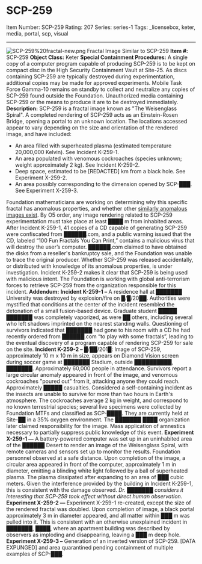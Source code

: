 # SCP-259
Item Number: SCP-259
Rating: 207
Series: series-1
Tags: _licensebox, keter, media, portal, scp, visual

---

![SCP-259%20fractal-new.png](https://scp-wiki.wdfiles.com/local--files/scp-259/SCP-259%20fractal-new.png)
Fractal Image Similar to SCP-259
**Item #:** SCP-259
**Object Class:** Keter
**Special Containment Procedures:** A single copy of a computer program capable of producing SCP-259 is to be kept on compact disc in the High Security Containment Vault at Site-25. As discs containing SCP-259 are typically destroyed during experimentation, additional copies may be made for approved experiments.
Mobile Task Force Gamma-10 remains on standby to collect and neutralize any copies of SCP-259 found outside the Foundation. Unauthorized media containing SCP-259 or the means to produce it are to be destroyed immediately.
**Description:** SCP-259 is a fractal image known as "The Weisenglass Spiral". A completed rendering of SCP-259 acts as an Einstein-Rosen Bridge, opening a portal to an unknown location. The locations accessed appear to vary depending on the size and orientation of the rendered image, and have included:
  * An area filled with superheated plasma (estimated temperature 20,000,000 Kelvin). See Incident K-259-1.
  * An area populated with venomous cockroaches (species unknown; weight approximately 2 kg). See Incident K-259-2.
  * Deep space, estimated to be [REDACTED] km from a black hole. See Experiment X-259-2.
  * An area possibly corresponding to the dimension opened by SCP-███. See Experiment X-259-3.

Foundation mathematicians are working on determining why this specific fractal has anomalous properties, and whether other [similarly anomalous images exist](/scp-508). By O5 order, any image rendering related to SCP-259 experimentation must take place at least ████ m from inhabited areas.
After Incident K-259-1, 41 copies of a CD capable of generating SCP-259 were confiscated from ██████.com, and a public warning issued that the CD, labeled “100 Fun Fractals You Can Print,” contains a malicious virus that will destroy the user’s computer. ██████.com claimed to have obtained the disks from a reseller's bankruptcy sale, and the Foundation was unable to trace the original producer. Whether SCP-259 was released accidentally, or distributed with knowledge of its anomalous properties, is under investigation.
Incident K-259-2 makes it clear that SCP-259 is being used with malicious intent. The Foundation is working with global anti-terrorism forces to retrieve SCP-259 from the organization responsible for this incident.
**Addendum:**
**Incident K-259-1 –** A residence hall at ███████ University was destroyed by explosion/fire on █/█/20██. Authorities were mystified that conditions at the center of the incident resembled the detonation of a small fusion-based device. Graduate student █████ ███████ was completely vaporized, as were ██ others, including several who left shadows imprinted on the nearest standing walls. Questioning of survivors indicated that ███████ had gone to his room with a CD he had recently ordered from ██████.com “to play with some fractals”, leading to the eventual discovery of a program capable of rendering SCP-259 for sale on the site.
**Incident K-259-2 –** █/██/201█: Image of SCP-259, approximately 10 m x 10 m in size, appears on Diamond Vision screen during soccer game at ███████ Stadium, outside ██████████, ███████. Approximately 60,000 people in attendance. Survivors report a large circular anomaly appeared in front of the image, and venomous cockroaches "poured out" from it, attacking anyone they could reach. Approximately █████ casualties. Considered a self-containing incident as the insects are unable to survive for more than two hours in Earth's atmosphere.
The cockroaches average 2 kg in weight, and correspond to no known terrestrial species; several live specimens were collected by Foundation MTFs and classified as SCP-████. They are currently held at Site-██ in a 35% oxygen environment. The ███████ ████ organization later claimed responsibility for the image. Mass application of amnestics necessary to partially suppress public knowledge of this event.
**Experiment X-259-1 —** A battery-powered computer was set up in an uninhabited area of the ██████ Desert to render an image of the Weisenglass Spiral, with remote cameras and sensors set up to monitor the results. Foundation personnel observed at a safe distance. Upon completion of the image, a circular area appeared in front of the computer, approximately 1 m in diameter, emitting a blinding white light followed by a ball of superheated plasma. The plasma dissipated after expanding to an area of ███ cubic meters. Given the interference provided by the building in Incident K-259-1, this is consistent with the damage observed.
_Dr. ███████ considers it interesting that SCP-259 took effect without direct human observation._
**Experiment X-259-2 —** Experiment X-259-1 re-created, except the size of the rendered fractal was doubled. Upon completion of image, a black portal approximately 3 m in diameter appeared, and all matter within ███ m was pulled into it. This is consistent with an otherwise unexplained incident in ███████, ████, where an apartment building was described by observers as imploding and disappearing, leaving a ███ m deep hole.
**Experiment X-259-3 –** Generation of an inverted version of SCP-259. [DATA EXPUNGED] and area quarantined pending containment of multiple examples of SCP-███.